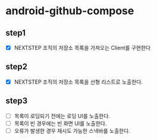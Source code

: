 # android-github-compose

## step1
- [x] NEXTSTEP 조직의 저장소 목록을 가져오는 Client를 구현한다

## step2
- [x] NEXTSTEP 조직의 저장소 목록을 선형 리스트로 노출한다.

## step3
- [ ] 목록이 로딩되기 전에는 로딩 UI를 노출한다.
- [ ] 목록이 빈 경우에는 빈 화면 UI를 노출한다.
- [ ] 오류가 발생한 경우 재시도 가능한 스낵바를 노출한다.
